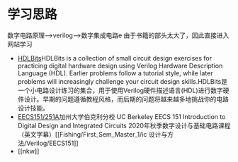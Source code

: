 # 学习思路
数字电路原理-->verilog-->数字集成电路e
由于书籍的部头太大了，因此直接进入网站学习
- [HDLBits](https://hdlbits.01xz.net/wiki/Main_Page)HDLBits is a collection of small circuit design exercises for practicing digital hardware design using Verilog Hardware Description Language (HDL). Earlier problems follow a tutorial style, while later problems will increasingly challenge your circuit design skills.HDLBits是一个小电路设计练习的集合，用于使用Verilog硬件描述语言(HDL)进行数字硬件设计。早期的问题遵循教程风格，而后期的问题将越来越多地挑战你的电路设计技能。
- [EECS151/251A](https://www.bilibili.com/video/BV1LT4y1A7D3/?vd_source=cb64864e5d6f3b2ed97660cb428132e0)加州大学伯克利分校 UC Berkeley EECS 151 Introduction to Digital Design and Integrated Circuits 2020年秋季数字设计与基础电路课程（英文字幕）[[Fishing/First_Sem_Master_1/ic 设计与方法/Verilog/EECS151]]
- [[nkw]]